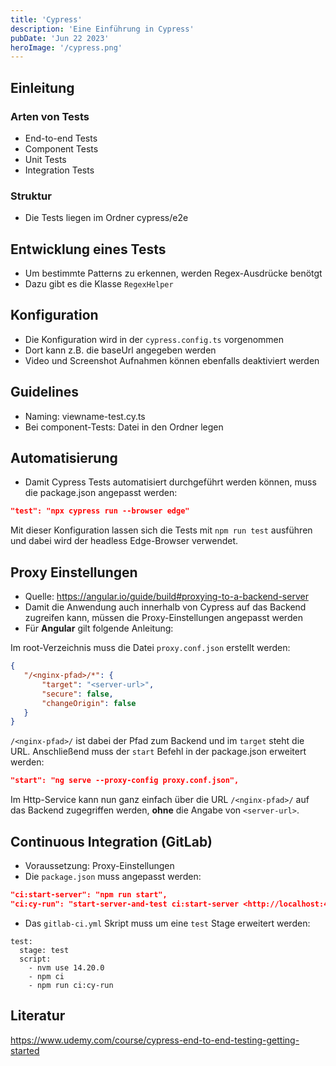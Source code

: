 ```yaml
---
title: 'Cypress'
description: 'Eine Einführung in Cypress'
pubDate: 'Jun 22 2023'
heroImage: '/cypress.png'
---
```


## Einleitung

### Arten von Tests

- End-to-end Tests
- Component Tests
- Unit Tests
- Integration Tests

### Struktur

- Die Tests liegen im Ordner cypress/e2e

## Entwicklung eines Tests

- Um bestimmte Patterns zu erkennen, werden Regex-Ausdrücke benötgt
- Dazu gibt es die Klasse `RegexHelper`

## Konfiguration

- Die Konfiguration wird in der `cypress.config.ts` vorgenommen
- Dort kann z.B. die baseUrl angegeben werden
- Video und Screenshot Aufnahmen können ebenfalls deaktiviert werden

## Guidelines

- Naming: viewname-test.cy.ts
- Bei component-Tests: Datei in den Ordner legen

## Automatisierung

- Damit Cypress Tests automatisiert durchgeführt werden können, muss die package.json angepasst werden:

```json
"test": "npx cypress run --browser edge"

```

Mit dieser Konfiguration lassen sich die Tests mit `npm run test` ausführen und dabei wird der headless Edge-Browser verwendet.

## Proxy Einstellungen

- Quelle: https://angular.io/guide/build#proxying-to-a-backend-server
- Damit die Anwendung auch innerhalb von Cypress auf das Backend zugreifen kann, müssen die Proxy-Einstellungen angepasst werden
- Für **Angular** gilt folgende Anleitung:

Im root-Verzeichnis muss die Datei `proxy.conf.json` erstellt werden:

```json
{
   "/<nginx-pfad>/*": {
       "target": "<server-url>",
       "secure": false,
       "changeOrigin": false
   }
}

```

`/<nginx-pfad>/` ist dabei der Pfad zum Backend und im `target` steht die URL.
Anschließend muss der `start` Befehl in der package.json erweitert werden:

```json
"start": "ng serve --proxy-config proxy.conf.json",

```

Im Http-Service kann nun ganz einfach über die URL `/<nginx-pfad>/` auf das Backend zugegriffen werden, **ohne** die Angabe von `<server-url>`.

## Continuous Integration (GitLab)

- Voraussetzung: Proxy-Einstellungen
- Die `package.json` muss angepasst werden:

```json
"ci:start-server": "npm run start",
"ci:cy-run": "start-server-and-test ci:start-server <http://localhost:4200> cy:run"

```

- Das `gitlab-ci.yml` Skript muss um eine `test` Stage erweitert werden:

```
test:
  stage: test
  script:
    - nvm use 14.20.0
    - npm ci
    - npm run ci:cy-run

```

## Literatur

https://www.udemy.com/course/cypress-end-to-end-testing-getting-started